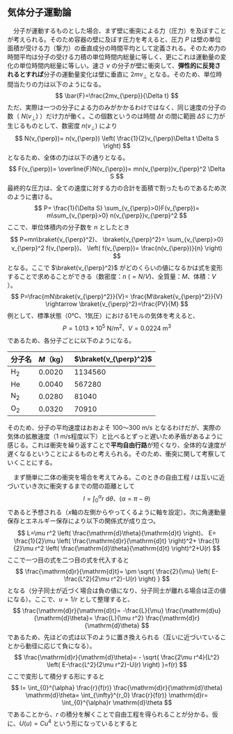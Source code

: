 
## 気体分子運動論

　分子が運動するものとした場合、まず壁に衝突による力（圧力）を及ぼすことが考えられる。そのため容器の壁に及ぼす圧力を考えると、圧力 $P$ は壁の単位面積が受ける力（撃力）の垂直成分の時間平均として定義される。そのため力の時間平均は分子の受ける力積の単位時間内総量に等しく、更にこれは運動量の変化の単位時間内総量に等しい。速さ $v$ の分子が壁に衝突して、**弾性的に反発されるとすれば**分子の運動量変化は壁に垂直に $2mv_{\perp}$ となる。そのため、単位時間当たりの力は以下のようになる。
$$
    \bar{F}=\frac{2mv_{\perp}}{\Delta t}
$$
ただ、実際は一つの分子による力のみがかかるわけではなく、同じ速度の分子の数（ $N(v_{\perp})$ ）だけ力が働く。この個数というのは時間 $\Delta t$ の間に範囲 $\Delta S$ に力が生じるものとして、数密度 $n(v_{\perp})$ により
$$
    N(v_{\perp})=
    n(v_{\perp})
    \left(
    \frac{1}{2}v_{\perp}\Delta t
    \Delta S
    \right)
$$
となるため、全体の力は以下の通りとなる。
$$
    F(v_{\perp})=
    \overline{F}N(v_{\perp})=
    mn(v_{\perp})v_{\perp}^2
    \Delta S
$$
最終的な圧力は、全ての速度に対する力の合計を面積で割ったものであるため次のように書ける。
$$
    P=
    \frac{1}{\Delta S}
    \sum_{v_{\perp}>0}F(v_{\perp})=
    m\sum_{v_{\perp}>0}
    n(v_{\perp})v_{\perp}^2
$$
ここで、単位体積内の分子数を $n$ としたとき
$$
    P=mn\braket{v_{\perp}^2}、
    \braket{v_{\perp}^2}=
    \sum_{v_{\perp}>0}
    v_{\perp}^2 f(v_{\perp})、
    \left(
        f(v_{\perp})=
        \frac{n(v_{\perp})}{n}
    \right)
$$
となる。ここで $\braket{v_{\perp}^2}$ がどのくらいの値になるかは式を変形することで求めることができる（数密度：$n\ (=N/V)$、全質量：$M$、体積：$V$ ）。
$$
    P=\frac{mN\braket{v_{\perp}^2}}{V}=
    \frac{M\braket{v_{\perp}^2}}{V}
    \rightarrow
    \braket{v_{\perp}^2}=\frac{PV}{M}
$$
例として、標準状態（0℃、1気圧）における1モルの気体を考えると、
$$
    P=1.013\times 10^5\ \mathrm{N/m^2}、
    V=0.0224\ \mathrm{m^3}
$$
であるため、各分子ごとに以下のようになる。

|分子名|$M$（kg）|$\braket{v_{\perp}^2}$|
|-|-|-|
|H$_2$|0.0020|1134560|
|He   |0.0040|567280|
|N$_2$|0.0280|81040|
|O$_2$|0.0320|70910|

そのため、分子の平均速度はおおよそ $100～300\ \mathrm{m/s}$ となるわけだが、実際の気体の拡散速度（1 m/s程度以下）と比べるとずっと遅いため矛盾があるように感じる。これは衝突を繰り返すことで**平均自由行路**が短くなり、全体的な速度が遅くなるということによるものと考えられる。そのため、衝突に関して考察していくことにする。

　まず簡単に二体の衝突を場合を考えてみる。このときの自由工程 $l$ は互いに近づいていき次に衝突するまでの間の距離として
$$
    l=\int_{0}^{\alpha}
    r\ \mathrm{d}\theta、
    \left(
        \alpha=\pi-\theta
    \right)
$$
であると予想される（$x$軸の左側からやってくるように軸を設定）。次に角運動量保存とエネルギー保存により以下の関係式が成り立つ。
$$
    L=\mu r^2
    \left(
        \frac{\mathrm{d}\theta}{\mathrm{d}t}
    \right)、
    E=
    \frac{1}{2}\mu \left(
        \frac{\mathrm{d}r}{\mathrm{d}t}
    \right)^2+
    \frac{1}{2}\mu
    r^2
    \left(
        \frac{\mathrm{d}\theta}{\mathrm{d}t}
    \right)^2+U(r)
$$
ここで一つ目の式を二つ目の式を代入すると
$$
    \frac{\mathrm{d}r}{\mathrm{d}t}=
    \pm
    \sqrt{
    \frac{2}{\mu}
    \left(
        E-\frac{L^2}{2\mu r^2}-U(r)
    \right)
    }
$$
となる（分子同士が近づく場合は負の値になり、分子同士が離れる場合は正の値になる）。ここで、$u=1/r$ として整理すると、
$$
    \frac{\mathrm{d}r}{\mathrm{d}t}=
    -\frac{L}{\mu}
    \frac{\mathrm{d}u}{\mathrm{d}\theta}=
    \frac{L}{\mu r^2}
    \frac{\mathrm{d}r}{\mathrm{d}\theta}
$$
であるため、先ほどの式は以下のように置き換えられる（互いに近づいていることから動径に応じて負になる）。
$$
    \frac{\mathrm{d}r}{\mathrm{d}\theta}=
    -
    \sqrt{
    \frac{2\mu r^4}{L^2}
    \left(
        E-\frac{L^2}{2\mu r^2}-U(r)
    \right)
    }=f(r)
$$
ここで変形して積分する形にすると
$$
    l=
    \int_{0}^{\alpha}
    \frac{r}{f(r)}
    \frac{\mathrm{d}r}{\mathrm{d}\theta}
    \mathrm{d}\theta=
    \int_{\infty}^{r_0}
    \frac{r}{f(r)}
    \mathrm{d}r=
    \int_{0}^{\alpha}r
    \mathrm{d}\theta
$$
であることから、$r$ の積分を解くことで自由工程を得られることが分かる。仮に、$U(u)=Cu^4$ という形になっているとすると

